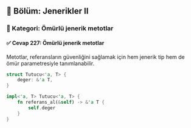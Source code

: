 ## 📘 Bölüm: Jenerikler II  
### 🔹 Kategori: Ömürlü jenerik metotlar  
#### ✅ Cevap 227: Ömürlü jenerik metotlar

Metotlar, referansların güvenliğini sağlamak için hem jenerik tip hem de ömür parametresiyle tanımlanabilir.

```rust
struct Tutucu<'a, T> {
    deger: &'a T,
}

impl<'a, T> Tutucu<'a, T> {
    fn referans_al(&self) -> &'a T {
        self.deger
    }
}
```
